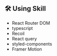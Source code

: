## 🛠 Using Skill
- React Router DOM
- typescript
- Recoil 
- React query
- styled-components
- Framer Motion